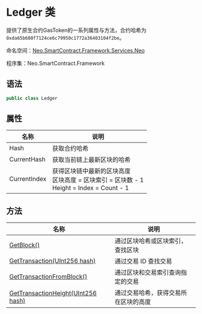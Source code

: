 # Ledger 类

提供了原生合约GasToken的一系列属性与方法，合约哈希为`0xda65b600f7124ce6c79950c1772a36403104f2be`。

命名空间：[Neo.SmartContract.Framework.Services.Neo](../neo.md)

程序集：Neo.SmartContract.Framework

## 语法

```c#
public class Ledger
```

## 属性

| 名称         | 说明                                                         |
| ------------ | ------------------------------------------------------------ |
| Hash         | 获取合约哈希                                                 |
| CurrentHash  | 获取当前链上最新区块的哈希                                   |
| CurrentIndex | 获得区块链中最新的区块高度<br/>区块高度 = 区块索引 = 区块数 - 1<br/>Height = Index = Count - 1 |

## 方法

| 名称                                                         | 说明                                                         |
| ------------------------------------------------------------ | ------------------------------------------------------------ |
| [GetBlock()](Blockchain/GetBlock.md)             | 通过区块哈希或区块索引，查找区块                                       |
| [GetTransaction(UInt256 hash)](Blockchain/GetTransaction.md) | 通过交易 ID 查找交易                                         |
| [GetTransactionFromBlock()](Blockchain/GetTransactionFromBlock.md) | 通过区块和交易索引查询指定的交易                             |
| [GetTransactionHeight(UInt256 hash)](Blockchain/GetTransactionHeight.md) | 通过交易哈希，获得交易所在区块的高度 |

